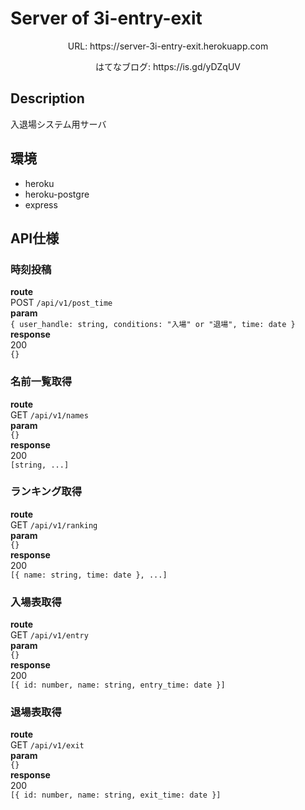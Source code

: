 # Server of 3i-entry-exit

<p align='center'>URL:  https://server-3i-entry-exit.herokuapp.com</p>
<p align='center'>はてなブログ:  https://is.gd/yDZqUV</p>

## Description
入退場システム用サーバ

## 環境
- heroku
- heroku-postgre
- express

## API仕様
### 時刻投稿
**route**  
POST ```/api/v1/post_time```  
**param**  
```{ user_handle: string, conditions: "入場" or "退場", time: date }```  
**response**  
200  
```{}```  

### 名前一覧取得
**route**  
GET ```/api/v1/names```  
**param**  
```{}```  
**response**  
200  
```[string, ...]```

### ランキング取得
**route**  
GET ```/api/v1/ranking```  
**param**  
```{}```  
**response**  
200  
```[{ name: string, time: date }, ...]```  

### 入場表取得
**route**  
GET ```/api/v1/entry```  
**param**  
```{}```  
**response**  
200  
```[{ id: number, name: string, entry_time: date }]```  

### 退場表取得
**route**  
GET ```/api/v1/exit```  
**param**  
```{}```  
**response**  
200  
```[{ id: number, name: string, exit_time: date }]```  